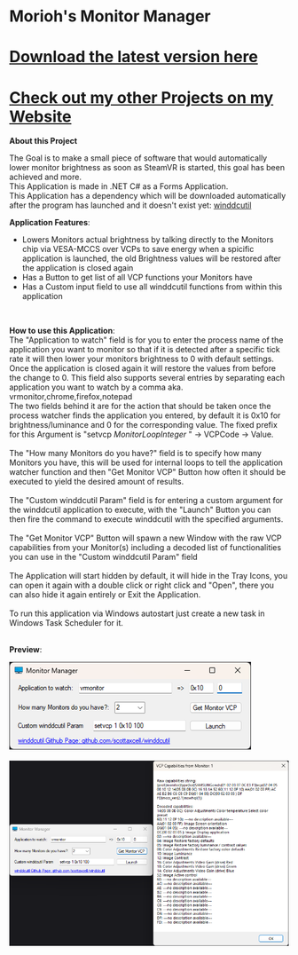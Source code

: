 # Morioh's Monitor Manager
# [Download the latest version here](https://github.com/xMorioh/MonitorManager/releases/latest)
# [Check out my other Projects on my Website](https://xmorioh.gitlab.io/index.html)


**About this Project**

The Goal is to make a small piece of software that would automatically lower monitor brightness as soon as SteamVR is started, this goal has been achieved and more.
<br>
This Application is made in .NET C# as a Forms Application.
<br>
This Application has a dependency which will be downloaded automatically after the program has launched and it doesn't exist yet: [winddcutil](https://github.com/scottaxcell/winddcutil)

**Application Features**:
* Lowers Monitors actual brightness by talking directly to the Monitors chip via VESA-MCCS over VCPs to save energy when a spicific application is launched, the old Brightness values will be restored after the application is closed again
* Has a Button to get list of all VCP functions your Monitors have
* Has a Custom input field to use all winddcutil functions from within this application
<br>

**How to use this Application**:
<br>
The "Application to watch" field is for you to enter the process name of the application you want to monitor so that if it is detected after a specific tick rate it will then lower your monitors brightness to 0 with default settings. Once the application is closed again it will restore the values from before the change to 0. This field also supports several entries by separating each application you want to watch by a comma aka. vrmonitor,chrome,firefox,notepad
<br>
The two fields behind it are for the action that should be taken once the process watcher finds the application you entered, by default it is 0x10 for brightness/luminance and 0 for the corresponding value. The fixed prefix for this Argument is "setvcp *MonitorLoopInteger* " -> VCPCode -> Value.
<br>
<br>
The "How many Monitors do you have?" field is to specify how many Monitors you have, this will be used for internal loops to tell the application watcher function and then "Get Monitor VCP" Button how often it should be executed to yield the desired amount of results.
<br>
<br>
The "Custom winddcutil Param" field is for entering a custom argument for the winddcutil application to execute, with the "Launch" Button you can then fire the command to execute winddcutil with the specified arguments.
<br>
<br>
The "Get Monitor VCP" Button will spawn a new Window with the raw VCP capabilities from your Monitor(s) including a decoded list of functionalities you can use in the "Custom winddcutil Param" field
<br>
<br>
The Application will start hidden by default, it will hide in the Tray Icons, you can open it again with a double click or right click and "Open", there you can also hide it again entirely or Exit the Application.
<br>
<br>
To run this application via Windows autostart just create a new task in Windows Task Scheduler for it.
<br>
<br>

**Preview**:

![MonitorManager-Preview](https://github.com/xMorioh/MonitorManager/blob/master/MonitorManager-Preview.png)
<br>
<br>
![MonitorManager-Preview2](https://github.com/xMorioh/MonitorManager/blob/master/MonitorManager-Preview2.png)
